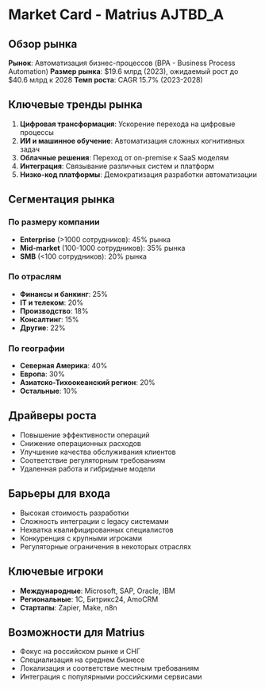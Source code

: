# Market Card - Matrius AJTBD_A

## Обзор рынка
**Рынок**: Автоматизация бизнес-процессов (BPA - Business Process Automation)
**Размер рынка**: $19.6 млрд (2023), ожидаемый рост до $40.6 млрд к 2028
**Темп роста**: CAGR 15.7% (2023-2028)

## Ключевые тренды рынка
1. **Цифровая трансформация**: Ускорение перехода на цифровые процессы
2. **ИИ и машинное обучение**: Автоматизация сложных когнитивных задач
3. **Облачные решения**: Переход от on-premise к SaaS моделям
4. **Интеграция**: Связывание различных систем и платформ
5. **Низко-код платформы**: Демократизация разработки автоматизации

## Сегментация рынка
### По размеру компании
- **Enterprise** (>1000 сотрудников): 45% рынка
- **Mid-market** (100-1000 сотрудников): 35% рынка
- **SMB** (<100 сотрудников): 20% рынка

### По отраслям
- **Финансы и банкинг**: 25%
- **IT и телеком**: 20%
- **Производство**: 18%
- **Консалтинг**: 15%
- **Другие**: 22%

### По географии
- **Северная Америка**: 40%
- **Европа**: 30%
- **Азиатско-Тихоокеанский регион**: 20%
- **Остальные**: 10%

## Драйверы роста
- Повышение эффективности операций
- Снижение операционных расходов
- Улучшение качества обслуживания клиентов
- Соответствие регуляторным требованиям
- Удаленная работа и гибридные модели

## Барьеры для входа
- Высокая стоимость разработки
- Сложность интеграции с legacy системами
- Нехватка квалифицированных специалистов
- Конкуренция с крупными игроками
- Регуляторные ограничения в некоторых отраслях

## Ключевые игроки
- **Международные**: Microsoft, SAP, Oracle, IBM
- **Региональные**: 1C, Битрикс24, AmoCRM
- **Стартапы**: Zapier, Make, n8n

## Возможности для Matrius
- Фокус на российском рынке и СНГ
- Специализация на среднем бизнесе
- Локализация и соответствие местным требованиям
- Интеграция с популярными российскими сервисами
